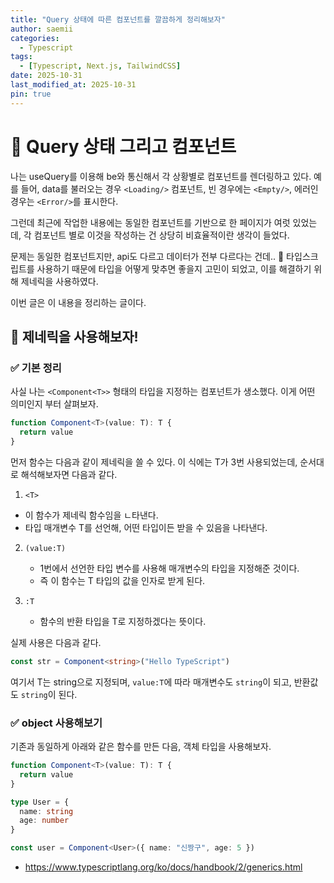 ```yaml
---
title: "Query 상태에 따른 컴포넌트를 깔끔하게 정리해보자"
author: saemii
categories:
  - Typescript
tags:
  - [Typescript, Next.js, TailwindCSS]
date: 2025-10-31
last_modified_at: 2025-10-31
pin: true
---
```


# 📌 Query 상태 그리고 컴포넌트

나는 useQuery를 이용해 be와 통신해서 각 상황별로 컴포넌트를 렌더링하고 있다.
예를 들어, data를 불러오는 경우 `<Loading/>` 컴포넌트, 빈 경우에는 `<Empty/>`, 에러인 경우는 `<Error/>`를 표시한다.

그런데 최근에 작업한 내용에는 동일한 컴포넌트를 기반으로 한 페이지가 여럿 있었는데, 각 컴포넌트 별로 이것을 작성하는 건 상당히 비효율적이란 생각이 들었다.

문제는 동일한 컴포넌트지만, api도 다르고 데이터가 전부 다르다는 건데.. 🤔
타입스크립트를 사용하기 때문에 타입을 어떻게 맞추면 좋을지 고민이 되었고, 이를 해결하기 위해 제네릭을 사용하였다.

이번 글은 이 내용을 정리하는 글이다.

## 👀 제네릭을 사용해보자!

### ✅ 기본 정리

사실 나는 `<Component<T>>` 형태의 타입을 지정하는 컴포넌트가 생소했다.
이게 어떤 의미인지 부터 살펴보자.

```typescript
function Component<T>(value: T): T {
  return value
}
```

먼저 함수는 다음과 같이 제네릭을 쓸 수 있다. 이 식에는 T가 3번 사용되었는데, 순서대로 해석해보자면 다음과 같다.

1. `<T>`

- 이 함수가 제네릭 함수임을 ㄴ타낸다.
- 타입 매개변수 T를 선언해, 어떤 타입이든 받을 수 있음을 나타낸다.

2. `(value:T)`

   - 1번에서 선언한 타입 변수를 사용해 매개변수의 타입을 지정해준 것이다.
   - 즉 이 함수는 T 타입의 값을 인자로 받게 된다.

3. `:T`
   - 함수의 반환 타입을 T로 지정하겠다는 뜻이다.

실제 사용은 다음과 같다.

```typescript
const str = Component<string>("Hello TypeScript")
```

여기서 T는 string으로 지정되며, `value:T`에 따라 매개변수도 `string`이 되고, 반환값도 `string`이 된다.

### ✅ object 사용해보기

기존과 동일하게 아래와 같은 함수를 만든 다음, 객체 타입을 사용해보자.

```typescript
function Component<T>(value: T): T {
  return value
}
```

```typescript
type User = {
  name: string
  age: number
}

const user = Component<User>({ name: "신짱구", age: 5 })
```

- <https://www.typescriptlang.org/ko/docs/handbook/2/generics.html>
